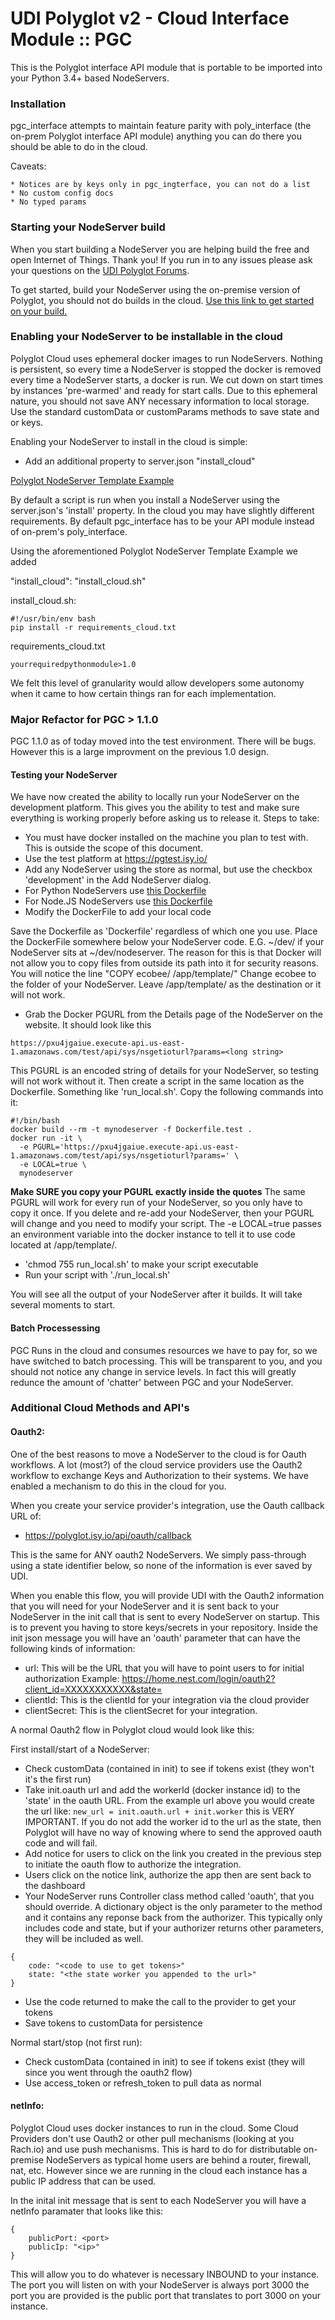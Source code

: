 # UDI Polyglot v2 - Cloud Interface Module :: PGC

This is the Polyglot interface API module that is portable to be imported into your Python 3.4+ based NodeServers.

### Installation

pgc_interface attempts to maintain feature parity with poly_interface (the on-prem Polyglot interface API module) anything you can do there you should be able to do in the cloud.

Caveats:
```
* Notices are by keys only in pgc_ingterface, you can not do a list
* No custom config docs
* No typed params
```

### Starting your NodeServer build

When you start building a NodeServer you are helping build the free and open Internet of Things. Thank you! If you run in to any issues please ask your questions on the [UDI Polyglot Forums](http://forum.universal-devices.com/forum/111-polyglot/).

To get started, build your NodeServer using the on-premise version of Polyglot, you should not do builds in the cloud. [Use this link to get started on your build.](https://github.com/UniversalDevicesInc/polyglot-v2-python-interface/blob/master/README.md)

### Enabling your NodeServer to be installable in the cloud

Polyglot Cloud uses ephemeral docker images to run NodeServers. Nothing is persistent, so every time a NodeServer is stopped the docker is removed every time a NodeServer starts, a docker is run. We cut down on start times by instances 'pre-warmed' and ready for start calls. Due to this ephemeral nature, you should not save ANY necessary information to local storage. Use the standard customData or customParams methods to save state and or keys.

Enabling your NodeServer to install in the cloud is simple:
* Add an additional property to server.json "install_cloud"

[Polyglot NodeServer Template Example](https://github.com/Einstein42/udi-poly-template-python/blob/master/server.json)

By default a script is run when you install a NodeServer using the server.json's 'install' property. In the cloud you may have slightly different requirements. By default pgc_interface has to be your API module instead of on-prem's poly_interface.

Using the aforementioned Polyglot NodeServer Template Example we added

"install_cloud": "install_cloud.sh"

install_cloud.sh:
```
#!/usr/bin/env bash
pip install -r requirements_cloud.txt
```

requirements_cloud.txt
```
yourrequiredpythonmodule>1.0
```
We felt this level of granularity would allow developers some autonomy when it came to how certain things ran for each implementation.

### Major Refactor for PGC > 1.1.0

PGC 1.1.0 as of today moved into the test environment. There will be bugs. However this is a large improvment on the previous 1.0 design.

#### Testing your NodeServer

We have now created the ability to locally run your NodeServer on the development platform. This gives you the ability to test and make sure everything is working properly before asking us to release it. Steps to take:
* You must have docker installed on the machine you plan to test with. This is outside the scope of this document.
* Use the test platform at https://pgtest.isy.io/
* Add any NodeServer using the store as normal, but use the checkbox 'development' in the Add NodeServer dialog.
* For Python NodeServers use [this Dockerfile](https://github.com/UniversalDevicesInc/pgc_nodeserver/blob/beta/Dockerfile.test)
* For Node.JS NodeServers use [this Dockerfile](https://github.com/UniversalDevicesInc/pgc_nodeserver/blob/beta/Dockerfile.node.test)
* Modify the DockerFile to add your local code

Save the Dockerfile as 'Dockerfile' regardless of which one you use. Place the DockerFile somewhere below your NodeServer code. E.G. ~/dev/ if your NodeServer sits at ~/dev/nodeserver.
The reason for this is that Docker will not allow you to copy files from outside its path into it for security reasons.
You will notice the line "COPY ecobee/ /app/template/"
Change ecobee to the folder of your NodeServer. Leave /app/template/ as the destination or it will not work.

* Grab the Docker PGURL from the Details page of the NodeServer on the website. It should look like this
```
https://pxu4jgaiue.execute-api.us-east-1.amazonaws.com/test/api/sys/nsgetioturl?params=<long string>
```

This PGURL is an encoded string of details for your NodeServer, so testing will not work without it.
Then create a script in the same location as the Dockerfile. Something like 'run_local.sh'. Copy the following commands into it:
```
#!/bin/bash
docker build --rm -t mynodeserver -f Dockerfile.test .
docker run -it \
  -e PGURL='https://pxu4jgaiue.execute-api.us-east-1.amazonaws.com/test/api/sys/nsgetioturl?params=' \
  -e LOCAL=true \
  mynodeserver
```
**Make SURE you copy your PGURL exactly inside the quotes**
The same PGURL will work for every run of your NodeServer, so you only have to copy it once. If you delete and re-add your NodeServer, then your PGURL will change and you need to modify your script. The -e LOCAL=true passes an environment variable into the docker instance to tell it to use code located at /app/template/.

* 'chmod 755 run_local.sh' to make your script executable
* Run your script with './run_local.sh'

You will see all the output of your NodeServer after it builds. It will take several moments to start.

#### Batch Processessing

PGC Runs in the cloud and consumes resources we have to pay for, so we have switched to batch processing. This will be transparent to you, and you should not notice any change in service levels. In fact this will greatly redunce the amount of 'chatter' between PGC and your NodeServer.

### Additional Cloud Methods and API's

#### Oauth2:
One of the best reasons to move a NodeServer to the cloud is for Oauth workflows. A lot (most?) of the cloud service providers use the Oauth2 workflow to exchange Keys and Authorization to their systems. We have enabled a mechanism to do this in the cloud for you.

When you create your service provider's integration, use the Oauth callback URL of:
* https://polyglot.isy.io/api/oauth/callback

This is the same for ANY oauth2 NodeServers. We simply pass-through using a state identifier below, so none of the information is ever saved by UDI.

When you enable this flow, you will provide UDI with the Oauth2 information that you will need for your NodeServer and it is sent back to your NodeServer in the init call that is sent to every NodeServer on startup. This is to prevent you having to store keys/secrets in your repository. Inside the init json message you will have an 'oauth' parameter that can have the following kinds of information:

* url: This will be the URL that you will have to point users to for initial authorization Example: https://home.nest.com/login/oauth2?client_id=XXXXXXXXXXX&state=
* clientId: This is the clientId for your integration via the cloud provider
* clientSecret: This is the clientSecret for your integration.

A normal Oauth2 flow in Polyglot cloud would look like this:

First install/start of a NodeServer:
* Check customData (contained in init) to see if tokens exist (they won't it's the first run)
* Take init.oauth url and add the workerId (docker instance id) to the 'state' in the oauth URL. From the example url above you would create the url like: `new_url = init.oauth.url + init.worker` this is VERY IMPORTANT. If you do not add the worker id to the url as the state, then Polyglot will have no way of knowing where to send the approved oauth code and will fail.
* Add notice for users to click on the link you created in the previous step to initiate the oauth flow to authorize the integration.
* Users click on the notice link, authorize the app then are sent back to the dashboard
* Your NodeServer runs Controller class method called 'oauth', that you should override. A dictionary object is the only parameter to the method and it contains any reponse back from the authorizer. This typically only includes code and state, but if your authorizer returns other parameters, they will be included as well.

```
{
    code: "<code to use to get tokens>"
    state: "<the state worker you appended to the url>"
}
```
* Use the code returned to make the call to the provider to get your tokens
* Save tokens to customData for persistence

Normal start/stop (not first run):
* Check customData (contained in init) to see if tokens exist (they will since you went through the oauth2 flow)
* Use access_token or refresh_token to pull data as normal

#### netInfo:

Polyglot Cloud uses docker instances to run in the cloud. Some Cloud Providers don't use Oauth2 or other pull mechanisms (looking at you Rach.io) and use push mechanisms. This is hard to do for distributable on-premise NodeServers as typical home users are behind a router, firewall, nat, etc. However since we are running in the cloud each instance has a public IP address that can be used.

In the inital init message that is sent to each NodeServer you will have a netInfo paramater that looks like this:

```
{
    publicPort: <port>
    publicIp: "<ip>"
}
```

This will allow you to do whatever is necessary INBOUND to your instance. The port you will listen on with your NodeServer is always port 3000 the port you are provided is the public port that translates to port 3000 on your instance.